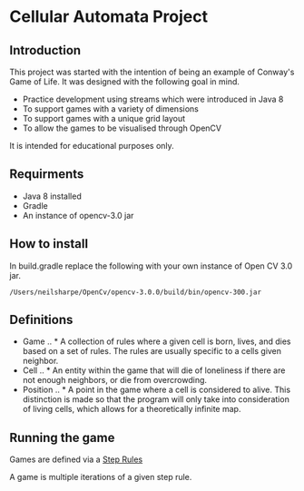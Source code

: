 # Cellular Automata Project #

## Introduction ##
This project was started with the intention of being an example of Conway's Game of Life.  It was designed with the following goal in mind.

* Practice development using streams which were introduced in Java 8
* To support games with a variety of dimensions
* To support games with a unique grid layout
* To allow the games to be visualised through OpenCV

It is intended for educational purposes only.

## Requirments ##
* Java 8 installed
* Gradle
* An instance of opencv-3.0 jar

## How to install ##
In build.gradle replace the following with your own instance of Open CV 3.0 jar.  
```
/Users/neilsharpe/OpenCv/opencv-3.0.0/build/bin/opencv-300.jar
```
 
## Definitions ##
* Game
.. * A collection of rules where a given cell is born, lives, and dies based on a set of rules.  The rules are usually specific to a cells given neighbor.
* Cell
.. * An entity within the game that will die of loneliness if there are not enough neighbors, or die from overcrowding.
* Position
.. * A point in the game where a cell is considered to alive.  This distinction is made so that the program will only take into consideration of living cells, which allows for a theoretically infinite map.

## Running the game ##
Games are defined via a [Step Rules](src/main/java/org/neil/game/StepRule.java)

A game is multiple iterations of a given step rule.